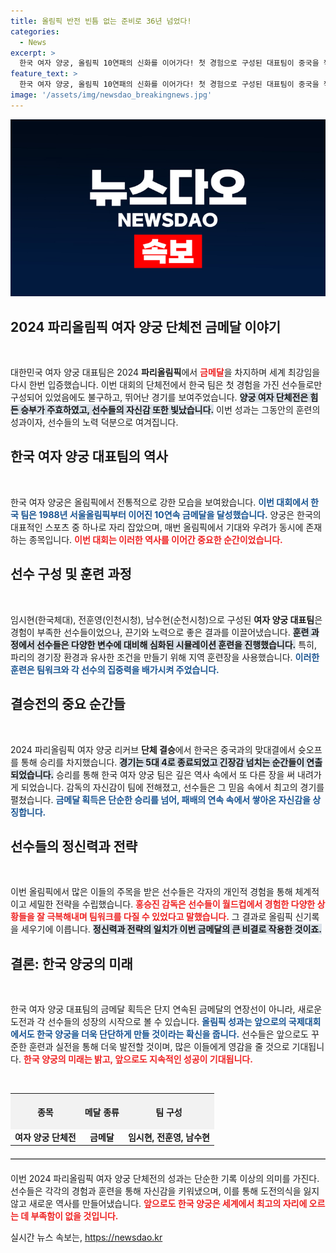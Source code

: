 ```yaml
---
title: 올림픽 반전 빈틈 없는 준비로 36년 넘었다!
categories:
  - News
excerpt: >
  한국 여자 양궁, 올림픽 10연패의 신화를 이어가다! 첫 경험으로 구성된 대표팀이 중국을 꺾고 금메달을 차지하며 세계 최강을 입증했다. 탄탄한 시뮬레이션 훈련이 자신감을 높였다. 클릭하면 더 많은 이야기가 기다립니다!
feature_text: >
  한국 여자 양궁, 올림픽 10연패의 신화를 이어가다! 첫 경험으로 구성된 대표팀이 중국을 꺾고 금메달을 차지하며 세계 최강을 입증했다. 탄탄한 시뮬레이션 훈련이 자신감을 높였다. 클릭하면 더 많은 이야기가 기다립니다!
image: '/assets/img/newsdao_breakingnews.jpg'
---
```


<p><img src="/assets/img/newsdao_breakingnews.jpg" alt="pcversion 속보" /></p>

<h2 data-ke-size="size26">2024 파리올림픽 여자 양궁 단체전 금메달 이야기</h2>

<p data-ke-size="size16">&nbsp;</p>

<p>대한민국 여자 양궁 대표팀은 2024 <b>파리올림픽</b>에서 <b><span style="color: #ee2323;">금메달</span></b>을 차지하며 세계 최강임을 다시 한번 입증했습니다. 이번 대회의 단체전에서 한국 팀은 첫 경험을 가진 선수들로만 구성되어 있었음에도 불구하고, 뛰어난 경기를 보여주었습니다. <b><span style="background-color: #21538527;">양궁 여자 단체전은 힘든 승부가 주효하였고, 선수들의 자신감 또한 빛났습니다.</span></b> 이번 성과는 그동안의 훈련의 성과이자, 선수들의 노력 덕분으로 여겨집니다. </p>

<h2 data-ke-size="size26">한국 여자 양궁 대표팀의 역사</h2>

<p data-ke-size="size16">&nbsp;</p>

<p>한국 여자 양궁은 올림픽에서 전통적으로 강한 모습을 보여왔습니다. <b><span style="color: #1a5490;">이번 대회에서 한국 팀은 1988년 서울올림픽부터 이어진 10연속 금메달을 달성했습니다.</span></b> 양궁은 한국의 대표적인 스포츠 중 하나로 자리 잡았으며, 매번 올림픽에서 기대와 우려가 동시에 존재하는 종목입니다. <b><span style="color: #ee2323;">이번 대회는 이러한 역사를 이어간 중요한 순간이었습니다.</span></b> </p>

<h2 data-ke-size="size26">선수 구성 및 훈련 과정</h2>

<p data-ke-size="size16">&nbsp;</p>

<p>임시현(한국체대), 전훈영(인천시청), 남수현(순천시청)으로 구성된 <b>여자 양궁 대표팀</b>은 경험이 부족한 선수들이었으나, 끈기와 노력으로 좋은 결과를 이끌어냈습니다. <b><span style="background-color: #21538527;">훈련 과정에서 선수들은 다양한 변수에 대비해 심화된 시뮬레이션 훈련을 진행했습니다.</span></b> 특히, 파리의 경기장 환경과 유사한 조건을 만들기 위해 지역 훈련장을 사용했습니다. <b><span style="color: #1a5490;">이러한 훈련은 팀워크와 각 선수의 집중력을 배가시켜 주었습니다.</span></b></p>

<h2 data-ke-size="size26">결승전의 중요 순간들</h2>

<p data-ke-size="size16">&nbsp;</p>

<p>2024 파리올림픽 여자 양궁 리커브 <b>단체 결승</b>에서 한국은 중국과의 맞대결에서 슛오프를 통해 승리를 차지했습니다. <b><span style="background-color: #21538527;">경기는 5대 4로 종료되었고 긴장감 넘치는 순간들이 연출되었습니다.</span></b> 승리를 통해 한국 여자 양궁 팀은 깊은 역사 속에서 또 다른 장을 써 내려가게 되었습니다. 감독의 자신감이 팀에 전해졌고, 선수들은 그 믿음 속에서 최고의 경기를 펼쳤습니다. <b><span style="color: #1a5490;">금메달 획득은 단순한 승리를 넘어, 패배의 연속 속에서 쌓아온 자신감을 상징합니다.</span></b></p>

<h2 data-ke-size="size26">선수들의 정신력과 전략</h2>

<p data-ke-size="size16">&nbsp;</p>

<p>이번 올림픽에서 많은 이들의 주목을 받은 선수들은 각자의 개인적 경험을 통해 체계적이고 세밀한 전략을 수립했습니다. <b><span style="color: #ee2323;">홍승진 감독은 선수들이 월드컵에서 경험한 다양한 상황들을 잘 극복해내며 팀워크를 다질 수 있었다고 말했습니다.</span></b> 그 결과로 올림픽 신기록을 세우기에 이릅니다. <b><span style="background-color: #21538527;">정신력과 전략의 일치가 이번 금메달의 큰 비결로 작용한 것이죠.</span></b> </p>

<h2 data-ke-size="size26">결론: 한국 양궁의 미래</h2>

<p data-ke-size="size16">&nbsp;</p>

<p>한국 여자 양궁 대표팀의 금메달 획득은 단지 연속된 금메달의 연장선이 아니라, 새로운 도전과 각 선수들의 성장의 시작으로 볼 수 있습니다. <b><span style="color: #1a5490;">올림픽 성과는 앞으로의 국제대회에서도 한국 양궁을 더욱 단단하게 만들 것이라는 확신을 줍니다.</span></b> 선수들은 앞으로도 꾸준한 훈련과 실전을 통해 더욱 발전할 것이며, 많은 이들에게 영감을 줄 것으로 기대됩니다. <b><span style="color: #ee2323;">한국 양궁의 미래는 밝고, 앞으로도 지속적인 성공이 기대됩니다.</span></b> </p>

<p data-ke-size="size16">&nbsp;</p>

<table style="border-collapse: collapse; width: 100%;">
    <tr>
        <th style="text-align: center; height: 50px; background-color: #f2f2f2;">종목</th>
        <th style="text-align: center; height: 50px; background-color: #f2f2f2;">메달 종류</th>
        <th style="text-align: center; height: 50px; background-color: #f2f2f2;">팀 구성</th>
    </tr>
    <tr>
        <td style="text-align: center; height: 17px;"><b>여자 양궁 단체전</b></td>
        <td style="text-align: center; height: 17px;"><b>금메달</b></td>
        <td style="text-align: center; height: 17px;"><b>임시현, 전훈영, 남수현</b></td>
    </tr>
</table>

<hr style="border-top: 1px solid #ccc; margin: 20px 0;"/>

<p>이번 2024 파리올림픽 여자 양궁 단체전의 성과는 단순한 기록 이상의 의미를 가진다. 선수들은 각각의 경험과 훈련을 통해 자신감을 키워냈으며, 이를 통해 도전의식을 잃지 않고 새로운 역사를 만들어냈습니다. <b><span style="color: #ee2323;">앞으로도 한국 양궁은 세계에서 최고의 자리에 오르는 데 부족함이 없을 것입니다.</span></b></p>
실시간 뉴스 속보는, <a href="https://newsdao.kr" rel="dofollow">https://newsdao.kr</a>


